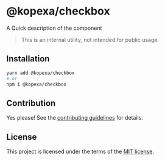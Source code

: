 # @kopexa/checkbox

A Quick description of the component

> This is an internal utility, not intended for public usage.

## Installation

```sh
yarn add @kopexa/checkbox
# or
npm i @kopexa/checkbox
```

## Contribution

Yes please! See the
[contributing guidelines](https://github.com/kopexa-grc/sight/blob/master/CONTRIBUTING.md)
for details.

## License

This project is licensed under the terms of the
[MIT license](https://github.com/kopexa-grc/sight/blob/master/LICENSE).
